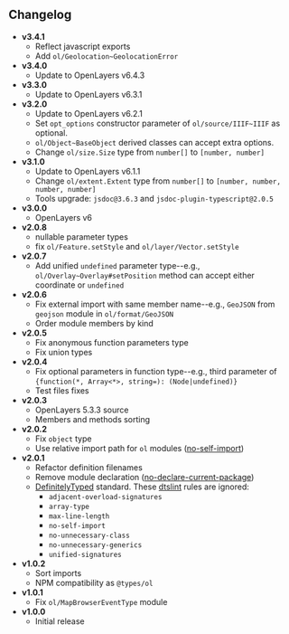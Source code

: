 ## Changelog

- **v3.4.1**
  - Reflect javascript exports
  - Add `ol/Geolocation~GeolocationError`
- **v3.4.0**
  - Update to OpenLayers v6.4.3
- **v3.3.0**
  - Update to OpenLayers v6.3.1
- **v3.2.0**
  - Update to OpenLayers v6.2.1
  - Set `opt_options` constructor parameter of `ol/source/IIIF~IIIF` as optional.
  - `ol/Object~BaseObject` derived classes can accept extra options.
  - Change `ol/size.Size` type from `number[]` to `[number, number]`
- **v3.1.0**
  - Update to OpenLayers v6.1.1
  - Change `ol/extent.Extent` type from `number[]` to `[number, number, number, number]`
  - Tools upgrade: `jsdoc@3.6.3` and `jsdoc-plugin-typescript@2.0.5`
- **v3.0.0**
  - OpenLayers v6
- **v2.0.8**
  - nullable parameter types
  - fix `ol/Feature.setStyle` and `ol/layer/Vector.setStyle`
- **v2.0.7**
  - Add unified `undefined` parameter type--e.g., `ol/Overlay~Overlay#setPosition` method can accept either coordinate or `undefined`
- **v2.0.6**
  - Fix external import with same member name--e.g., `GeoJSON` from `geojson` module in `ol/format/GeoJSON`
  - Order module members by kind
- **v2.0.5**
  - Fix anonymous function parameters type
  - Fix union types
- **v2.0.4**
  - Fix optional parameters in function type--e.g., third parameter of `{function(*, Array<*>, string=): (Node|undefined)}`
  - Test files fixes
- **v2.0.3**
  - OpenLayers 5.3.3 source
  - Members and methods sorting
- **v2.0.2**
  - Fix `object` type
  - Use relative import path for `ol` modules ([no-self-import](https://github.com/microsoft/dtslint/blob/master/docs/no-self-import.md))
- **v2.0.1**
  - Refactor definition filenames
  - Remove module declaration ([no-declare-current-package](https://github.com/microsoft/dtslint/blob/master/docs/no-declare-current-package.md))
  - [DefinitelyTyped](https://github.com/DefinitelyTyped/DefinitelyTyped) standard. These [dtslint](https://github.com/microsoft/dtslint) rules are ignored:
    - `adjacent-overload-signatures`
    - `array-type`
    - `max-line-length`
    - `no-self-import`
    - `no-unnecessary-class`
    - `no-unnecessary-generics`
    - `unified-signatures`
- **v1.0.2**
  - Sort imports
  - NPM compatibility as `@types/ol`
- **v1.0.1**
  - Fix `ol/MapBrowserEventType` module
- **v1.0.0**
  - Initial release
